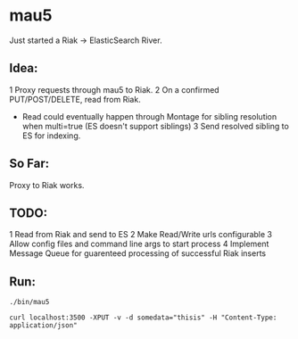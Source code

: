 # mau5

Just started a Riak -> ElasticSearch River.

## Idea:

1 Proxy requests through mau5 to Riak.
2 On a confirmed PUT/POST/DELETE, read from Riak.
  * Read could eventually happen through Montage for sibling resolution when 
  multi=true (ES doesn't support siblings)
3 Send resolved sibling to ES for indexing.

## So Far:

Proxy to Riak works.

## TODO:

1 Read from Riak and send to ES
2 Make Read/Write urls configurable
3 Allow config files and command line args to start process
4 Implement Message Queue for guarenteed processing of successful Riak inserts

## Run:

`./bin/mau5`

`curl localhost:3500 -XPUT -v -d somedata="thisis" -H "Content-Type: application/json"`

